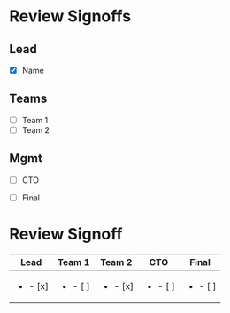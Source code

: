 # Review Signoffs

## Lead
- [x] Name

## Teams
- [ ] Team 1
- [ ] Team 2

## Mgmt
- [ ] CTO
- [ ] Final


# Review Signoff
| Lead | Team 1 | Team 2 | CTO | Final |
|---|---|---|---|---|
| <ul><li>- [x] </li></ul> | <ul><li>- [ ] </li></ul> | <ul><li>- [x] </li></ul> | <ul><li>- [ ] </li> | <ul><li>- [ ] </li></ul>

